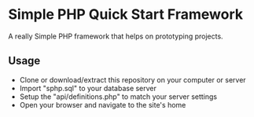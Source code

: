 # Simple PHP Quick Start Framework
A really Simple PHP framework that helps on prototyping projects.

## Usage
- Clone or download/extract this repository on your computer or server
- Import "sphp.sql" to your database server
- Setup the "api/definitions.php" to match your server settings
- Open your browser and navigate to the site's home
